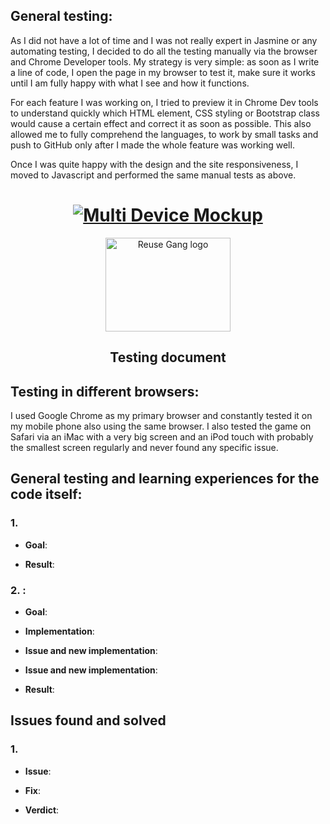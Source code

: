 ## General testing:
As I did not have a lot of time and I was not really expert in Jasmine or any automating testing, I decided to do all the testing manually via the browser and Chrome Developer tools.
My strategy is very simple: as soon as I write a line of code, I open the page in my browser to test it, make sure it works until I am fully happy with what I see and how it functions. 

For each feature I was working on, I tried to preview it in Chrome Dev tools to understand quickly which HTML element, CSS styling or Bootstrap class would cause a certain effect and correct it as soon as possible. 
This also allowed me to fully comprehend the languages, to work by small tasks and push to GitHub only after I made the whole feature was working well.

Once I was quite happy with the design and the site responsiveness, I moved to Javascript and performed the same manual tests as above. 
<h1 align="center">
  <a href="http://reuse-gang.herokuapp.com/" target="_blank"><img src="https://i.ibb.co/vYK0KB8/Screenshot-2020-03-10-at-1-14-15-AM.png" target="_blank" alt="Multi Device Mockup"/></a>
</h1>

<div align="center">
<a href="http://reuse-gang.herokuapp.com/" target="_blank"><img src="https://i.ibb.co/4ZfmYSJ/logo-2.png" width='200' height='150'target="_blank" alt="Reuse Gang logo"></a>
</div>

<div align="center">
    <h2>Testing document</h2>
</div>

## Testing in different browsers:
I used Google Chrome as my primary browser and constantly tested it on my mobile phone also using the same browser. 
I also tested the game on Safari via an iMac with a very big screen and an iPod touch with probably the smallest screen regularly and never found any specific issue. 

## General testing and learning experiences for the code itself:

### 1. 
* __Goal__: 

* __Result__: 

### 2. :
* __Goal__: 
* __Implementation__: 

* __Issue and new implementation__: 
* __Issue and new implementation__:
    
* __Result__:
    

## Issues found and solved

### 1. 
* __Issue__: 
* __Fix__: 
    
* __Verdict__: 